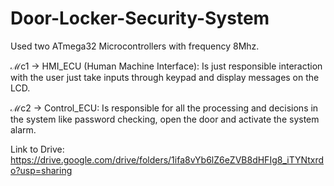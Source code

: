 # Door-Locker-Security-System

Used two ATmega32 Microcontrollers with frequency 8Mhz.

ℳc1 → HMI_ECU (Human Machine Interface):
Is just responsible interaction with the user just take inputs through keypad and display messages on the LCD.

ℳc2 → Control_ECU:
Is responsible for all the processing and decisions in the system like password checking, open the door and activate the system alarm.

Link to Drive:
https://drive.google.com/drive/folders/1ifa8vYb6lZ6eZVB8dHFIg8_iTYNtxrdo?usp=sharing
